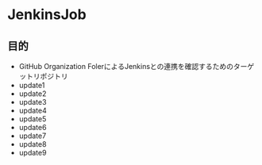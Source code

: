 # JenkinsJob
## 目的
* GitHub Organization FolerによるJenkinsとの連携を確認するためのターゲットリポジトリ
* update1
* update2
* update3
* update4
* update5
* update6
* update7
* update8
* update9
